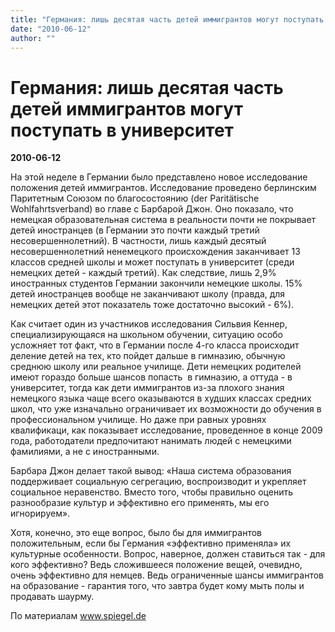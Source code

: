 ```yaml
---
title: "Германия: лишь десятая часть детей иммигрантов могут поступать в университет"
date: "2010-06-12"
author: ""
---
```


# Германия: лишь десятая часть детей иммигрантов могут поступать в университет

**2010-06-12** 

На этой неделе в Германии было представлено новое исследование положения детей иммигрантов. Исследование проведено берлинским Паритетным Союзом по благосостоянию (der Paritätische Wohlfahrtsverband) во главе с Барбарой Джон. Оно показало, что немецкая образовательная система в реальности почти не покрывает детей иностранцев (в Германии это почти каждый третий несовершеннолетний). В частности, лишь каждый десятый несовершеннолетний ненемецкого происхождения заканчивает 13 классов средней школы и может поступать в университет (среди немецких детей - каждый третий). Как следствие, лишь 2,9% иностранных студентов Германии закончили немецкие школы. 15% детей иностранцев вообще не заканчивают школу (правда, для немецких детей этот показатель тоже достаточно высокий - 6%).

Как считает один из участников исследования Сильвия Кеннер, специализирующаяся на школьном обучении, ситуацию особо усложняет тот факт, что в Германии после 4-го класса происходит деление детей на тех, кто пойдет дальше в гимназию, обычную среднюю школу или реальное училище. Дети немецких родителей имеют гораздо больше шансов попасть  в гимназию, а оттуда - в университет, тогда как дети иммигрантов из-за плохого знания немецкого языка чаще всего оказываются в худших классах средних школ, что уже изначально ограничивает их возможности до обучения в профессиональном училище. Но даже при равных уровнях квалификаци, как показывает исследование, проведенное в конце 2009 года, работодатели предпочитают нанимать людей с немецкими фамилиями, а не с иностранными.

Барбара Джон делает такой вывод: «Наша система образования поддерживает социальную сегрегацию, воспроизводит и укрепляет социальное неравенство. Вместо того, чтобы правильно оценить разнообразие культур и эффективно его применять, мы его игнорируем».

Хотя, конечно, это еще вопрос, было бы для иммигрантов положительным, если бы Германия «эффективно применяла» их культурные особенности. Вопрос, наверное, должен ставиться так - для кого эффективно? Ведь сложившееся положение вещей, очевидно, очень эффективно для немцев. Ведь ограниченные шансы иммигрантов на образование - гарантия того, что завтра будет кому мыть полы и продавать шаурму.

По материалам www.spiegel.de